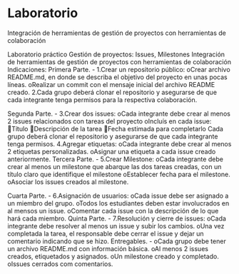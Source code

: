 # Laboratorio
Integración de herramientas de gestión de proyectos con herramientas de colaboración

Laboratorio práctico Gestión de proyectos: Issues, Milestones 
Integración de herramientas de gestión de proyectos con herramientas de colaboración
Indicaciones:
Primera Parte. -
1.Crear un repositorio público:
oCrear archivo README.md, en donde se describa el objetivo del proyecto en unas pocas líneas.
oRealizar un commit con el mensaje inicial del archivo README creado.
2.Cada grupo deberá clonar el repositorio y asegurarse de que cada integrante tenga permisos para la respectiva colaboración.

Segunda Parte. -
3.Crear dos issues:
oCada integrante debe crear al menos 2 issues relacionados con tareas del proyecto
oIncluís en cada issue: 
Título
Descripción de la tarea
Fecha estimada para completarlo
Cada grupo deberá clonar el repositorio y asegurarse de que cada integrante tenga permisos.
4.Agregar etiquetas:
oCada integrante debe crear al menos 2 etiquetas personalizadas.
oAsignar una etiqueta a cada issue creado anteriormente.
Tercera Parte. -
5.Crear Milestone:
oCada integrante debe crear al menos un milestone que abarque las dos tareas creadas, con un título claro que identifique el milestone
oEstablecer fecha para el milestone.
oAsociar los issues creados al milestone.

Cuarta Parte. -
6.Asignación de usuarios:
oCada issue debe ser asignado a un miembro del grupo.
oTodos los estudiantes deben estar involucrados en al mensos un issue.
oComentar cada issue con la descripción de lo que hará cada miembro.
Quinta Parte. -
7.Resolución y cierre de issues:
oCada integrante debe resolver al menos un issue y subir los cambios.
oUna vez completada la tarea, el responsable debe cerrar el issue y dejar un comentario indicando que se hizo.
Entregables. -
oCada grupo debe tener un archivo README.md con información básica. 
oAl menos 2 issues creados, etiquetados y asignados.
oUn milestone creado y completado.
oIssues cerrados com comentarios.




